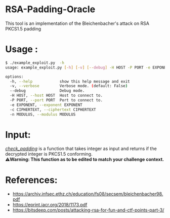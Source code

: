 # RSA-Padding-Oracle

This tool is an implementation of the Bleichenbacher's attack on RSA PKCS1.5 padding

# Usage :

```bash
$ ./example_exploit.py  -h
usage: example_exploit.py [-h] [-v] [--debug] -H HOST -P PORT -e EXPONENT -c CIPHERTEXT -n MODULUS

options:
  -h, --help            show this help message and exit
  -v, --verbose         Verbose mode. (default: False)
  --debug               Debug mode.
  -H HOST, --host HOST  Host to connect to.
  -P PORT, --port PORT  Port to connect to.
  -e EXPONENT, --exponent EXPONENT
  -c CIPHERTEXT, --ciphertext CIPHERTEXT
  -n MODULUS, --modulus MODULUS
```

# Input: 

[_check_padding_](https://github.com/Vozec/RSA-Padding-Oracle/blob/main/example_exploit.py#L28-L30) is a function that takes integer as input and returns if the decrypted integer is PKCS1.5 conforming.  
⚠️**Warning: This function as to be edited to match your challenge context.**

# References:
- https://archiv.infsec.ethz.ch/education/fs08/secsem/bleichenbacher98.pdf
- https://eprint.iacr.org/2018/1173.pdf
- https://bitsdeep.com/posts/attacking-rsa-for-fun-and-ctf-points-part-3/

